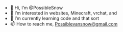 - 👋 Hi, I’m @PossibleSnow
- 👀 I’m interested in websites, Minecraft, vrchat, and 
- 🌱 I’m currently learning code and that sort
- 📫 How to reach me, Possiblevansnow@gmail.com

<!---
PossibleSnow/PossibleSnow is a ✨ special ✨ repository because its `README.md` (this file) appears on your GitHub profile.
You can click the Preview link to take a look at your changes.
--->
